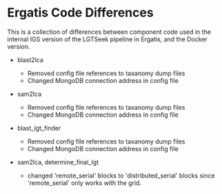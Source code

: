 # Ergatis Code Differences

This is a collection of differences between component code used in the internal IGS version of the LGTSeek pipeline in Ergatis, and the Docker version.

* blast2lca
  * Removed config file references to taxanomy dump files
  * Changed MongoDB connection address in config file
* sam2lca
  * Removed config file references to taxanomy dump files
  * Changed MongoDB connection address in config file
* blast\_lgt\_finder
  * Removed config file references to taxanomy dump files
  * Changed MongoDB connection address in config file

* sam2lca, determine\_final\_lgt
  * changed 'remote\_serial' blocks to 'distributed\_serial' blocks since 'remote\_serial' only works with the grid.
